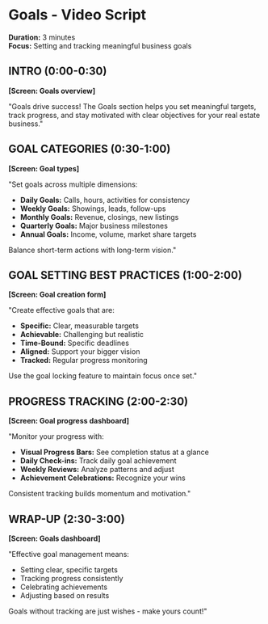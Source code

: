 # Goals - Video Script
**Duration:** 3 minutes  
**Focus:** Setting and tracking meaningful business goals

## INTRO (0:00-0:30)
**[Screen: Goals overview]**

"Goals drive success! The Goals section helps you set meaningful targets, track progress, and stay motivated with clear objectives for your real estate business."

## GOAL CATEGORIES (0:30-1:00)
**[Screen: Goal types]**

"Set goals across multiple dimensions:
- **Daily Goals:** Calls, hours, activities for consistency
- **Weekly Goals:** Showings, leads, follow-ups
- **Monthly Goals:** Revenue, closings, new listings
- **Quarterly Goals:** Major business milestones
- **Annual Goals:** Income, volume, market share targets

Balance short-term actions with long-term vision."

## GOAL SETTING BEST PRACTICES (1:00-2:00)
**[Screen: Goal creation form]**

"Create effective goals that are:
- **Specific:** Clear, measurable targets
- **Achievable:** Challenging but realistic
- **Time-Bound:** Specific deadlines
- **Aligned:** Support your bigger vision
- **Tracked:** Regular progress monitoring

Use the goal locking feature to maintain focus once set."

## PROGRESS TRACKING (2:00-2:30)
**[Screen: Goal progress dashboard]**

"Monitor your progress with:
- **Visual Progress Bars:** See completion status at a glance
- **Daily Check-ins:** Track daily goal achievement
- **Weekly Reviews:** Analyze patterns and adjust
- **Achievement Celebrations:** Recognize your wins

Consistent tracking builds momentum and motivation."

## WRAP-UP (2:30-3:00)
**[Screen: Goals dashboard]**

"Effective goal management means:
- Setting clear, specific targets
- Tracking progress consistently
- Celebrating achievements
- Adjusting based on results

Goals without tracking are just wishes - make yours count!"
